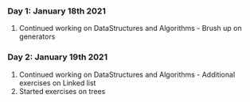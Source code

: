 ### Day 1: January 18th 2021

1. Continued working on DataStructures and Algorithms - Brush up on generators

### Day 2: January 19th 2021

1. Continued working on DataStructures and Algorithms - Additional exercises on Linked list
2. Started exercises on trees

